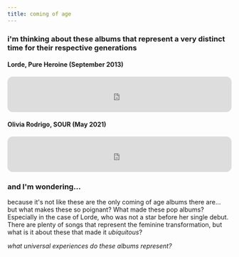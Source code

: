 ```yaml
---
title: coming of age
---
```

### i'm thinking about these albums that represent a very distinct time for their respective generations

#### Lorde, Pure Heroine (September 2013)
<iframe style="border-radius:12px" src="https://open.spotify.com/embed/album/0rmhjUgoVa17LZuS8xWQ3v?utm_source=generator&theme=0" width="100%" height="80" frameBorder="0" allowfullscreen="" allow="autoplay; clipboard-write; encrypted-media; fullscreen; picture-in-picture"></iframe>

#### Olivia Rodrigo, SOUR (May 2021)
<iframe style="border-radius:12px" src="https://open.spotify.com/embed/album/6s84u2TUpR3wdUv4NgKA2j?utm_source=generator&theme=0" width="100%" height="80" frameBorder="0" allowfullscreen="" allow="autoplay; clipboard-write; encrypted-media; fullscreen; picture-in-picture"></iframe>

### and I'm wondering...
because it's not like these are the only coming of age albums there are... but what makes these so poignant? What made these pop albums? Especially in the case of Lorde, who was not a star before her single debut. There are plenty of songs that represent the feminine transformation, but what is it about these that made it *ubiquitous*? 

*what universal experiences do these albums represent?*
